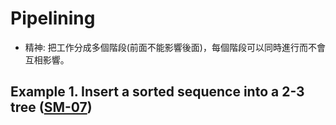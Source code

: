 # Pipelining

- 精神: 把工作分成多個階段(前面不能影響後面)，每個階段可以同時進行而不會互相影響。

## Example 1. Insert a sorted sequence into a 2-3 tree ([SM-07](https://github.com/NTHU-SCOPELAB/parallel-algorithm-code/blob/main/SM07_Inserting_A_Sorted_Sequence_Into_A_2_3_Tree))
